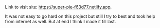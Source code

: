 Link to visit site: https://super-pie-f63d77.netlify.app.

It was not easy to go hard on this project but still I try to best and took help from internet as well. But at end I think I made it till last.